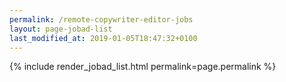 ```yaml
---
permalink: /remote-copywriter-editor-jobs
layout: page-jobad-list
last_modified_at: 2019-01-05T18:47:32+0100
---
```

{% include render_jobad_list.html permalink=page.permalink %}
